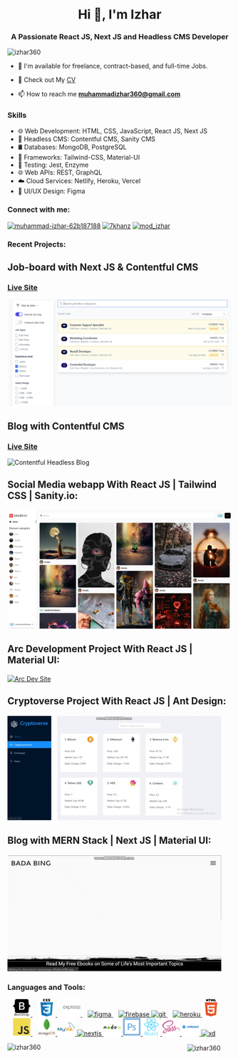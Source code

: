 <h1 align="center">Hi 👋, I'm Izhar</h1>
<h3 align="center">A Passionate React JS, Next JS and Headless CMS Developer</h3>

<p align="left"> <img src="https://komarev.com/ghpvc/?username=izhar360&label=Profile%20views&color=0e75b6&style=flat" alt="izhar360" /> </p>

- 👷 I'm available for freelance, contract-based, and full-time Jobs.

- 📃 Check out My [CV](izhar_resume2023.pdf)

- 📫 How to reach me **muhammadizhar360@gmail.com**


### Skills
- 🌐 Web Development: HTML, CSS, JavaScript, React JS, Next JS
- 📇 Headless CMS: Contentful CMS, Sanity CMS
- 🛢️ Databases: MongoDB, PostgreSQL
- 🚀 Frameworks: Tailwind-CSS, Material-UI
- 🧩 Testing: Jest, Enzyme
- 🌐 Web APIs: REST, GraphQL
- ☁️ Cloud Services: Netlify, Heroku, Vercel
- 🎨 UI/UX Design: Figma


<h3 align="left">Connect with me:</h3>
<p align="left">
<a href="https://linkedin.com/in/izhar360" target="blank"><img align="center" src="https://raw.githubusercontent.com/rahuldkjain/github-profile-readme-generator/master/src/images/icons/Social/linked-in-alt.svg" alt="muhammad-izhar-62b187188" height="20" width="30" /></a>
<a href="https://fb.com/7khanz" target="blank"><img align="center" src="https://raw.githubusercontent.com/rahuldkjain/github-profile-readme-generator/master/src/images/icons/Social/facebook.svg" alt="7khanz" height="20" width="30" /></a>
<a href="https://instagram.com/mod_izhar" target="blank"><img align="center" src="https://raw.githubusercontent.com/rahuldkjain/github-profile-readme-generator/master/src/images/icons/Social/instagram.svg" alt="mod_izhar" height="20" width="30" /></a>
</p>


<h3 align="left">Recent Projects:</h3>


## Job-board with Next JS & Contentful CMS

### [Live Site](https://job-board-contentful.vercel.app/)

![Job Board cover image](job-baord-contentful.png)

## <p align="left">Blog with Contentful CMS</p>

### [Live Site](https://blog-contentful-wjhg.vercel.app/)

![Contentful Headless Blog](https://github.com/izhar360/blog-contentful/assets/79567009/6bc15e36-02fa-4335-91cb-8da2b625ece6)


## <p align="left">Social Media webapp With React JS | Tailwind CSS | Sanity.io:</p>

[![BadaBing](sxsx.png)](https://mystifying-montalcini-350318.netlify.app/)


## <p align="left">Arc Development Project With React JS | Material UI:</p>

[![Arc Dev Site](https://media.giphy.com/media/D4DEOFLmdk0RDIC5zQ/giphy.gif)](https://arcsoftwaredevelopment.com/)


## <p align="left">Cryptoverse Project With React JS | Ant Design:</p>

[![Cryptoverse](crypto.gif)](https://cryptoverse-jsm.netlify.app/)


## <p align="left">Blog with MERN Stack | Next JS | Material UI:</p>

[![Blog with MERN stack](giphy.gif)](https://determined-visvesvaraya-4f6a96.netlify.app/)

<h3 align="left">Languages and Tools:</h3>
<p align="left"> <a href="https://getbootstrap.com" target="_blank" style='margin-left: 12px'> <img src="https://raw.githubusercontent.com/devicons/devicon/master/icons/bootstrap/bootstrap-plain-wordmark.svg" alt="bootstrap" width="40" height="40"/> </a> <a style='margin-left: 12px' href="https://www.w3schools.com/css/" target="_blank"> <img src="https://raw.githubusercontent.com/devicons/devicon/master/icons/css3/css3-original-wordmark.svg" alt="css3" width="40" height="40"/> </a> <a href="https://expressjs.com" style='margin-left: 12px' target="_blank"> <img src="https://raw.githubusercontent.com/devicons/devicon/master/icons/express/express-original-wordmark.svg" alt="express" width="40" height="40"/> </a> <a style='margin-left: 12px' href="https://www.figma.com/" target="_blank"> <img src="https://www.vectorlogo.zone/logos/figma/figma-icon.svg" alt="figma" width="40" height="40"/> </a> <a  style='margin-left: 12px' href="https://firebase.google.com/" target="_blank"> <img src="https://www.vectorlogo.zone/logos/firebase/firebase-icon.svg" alt="firebase" width="40" height="40"/> </a> <a href="https://git-scm.com/" target="_blank"> <img src="https://www.vectorlogo.zone/logos/git-scm/git-scm-icon.svg" alt="git" width="40" height="40"/> </a> <a style='margin-left: 12px' href="https://heroku.com" target="_blank"> <img src="https://www.vectorlogo.zone/logos/heroku/heroku-icon.svg" alt="heroku" width="40" height="40"/> </a> <a href="https://www.w3.org/html/" target="_blank"> <img src="https://raw.githubusercontent.com/devicons/devicon/master/icons/html5/html5-original-wordmark.svg" alt="html5" width="40" height="40"/> </a> <a style='margin-left: 12px' href="https://developer.mozilla.org/en-US/docs/Web/JavaScript" target="_blank"> <img src="https://raw.githubusercontent.com/devicons/devicon/master/icons/javascript/javascript-original.svg" alt="javascript" width="40" height="40"/> </a> <a style='margin-left: 12px' href="https://www.mongodb.com/" target="_blank"> <img src="https://raw.githubusercontent.com/devicons/devicon/master/icons/mongodb/mongodb-original-wordmark.svg" alt="mongodb" width="40" height="40"/> </a> <a href="https://www.mysql.com/" target="_blank"> <img src="https://raw.githubusercontent.com/devicons/devicon/master/icons/mysql/mysql-original-wordmark.svg" alt="mysql" width="40" height="40"/> </a> <a href="https://nextjs.org/" target="_blank"> <img src="https://cdn.worldvectorlogo.com/logos/nextjs-3.svg" alt="nextjs" width="40" height="40"/> </a> <a href="https://nodejs.org" target="_blank"> <img src="https://raw.githubusercontent.com/devicons/devicon/master/icons/nodejs/nodejs-original-wordmark.svg" alt="nodejs" width="40" height="40"/> </a> <a href="https://www.photoshop.com/en" target="_blank"> <img src="https://raw.githubusercontent.com/devicons/devicon/master/icons/photoshop/photoshop-line.svg" alt="photoshop" width="40" height="40"/> </a> <a href="https://reactjs.org/" target="_blank"> <img src="https://raw.githubusercontent.com/devicons/devicon/master/icons/react/react-original-wordmark.svg" alt="react" width="40" height="40"/> </a> <a href="https://sass-lang.com" target="_blank"> <img src="https://raw.githubusercontent.com/devicons/devicon/master/icons/sass/sass-original.svg" alt="sass" width="40" height="40"/> </a> <a href="https://webpack.js.org" target="_blank"> <img src="https://raw.githubusercontent.com/devicons/devicon/d00d0969292a6569d45b06d3f350f463a0107b0d/icons/webpack/webpack-original-wordmark.svg" alt="webpack" width="40" height="40"/> </a> <a href="https://www.adobe.com/products/xd.html" target="_blank"> <img src="https://cdn.worldvectorlogo.com/logos/adobe-xd.svg" alt="xd" width="40" height="40"/> </a> </p>


<p><img align="left" width="400" height="320" src="https://github-readme-stats.vercel.app/api/top-langs?username=izhar360&show_icons=true&locale=en&layout=compact" alt="izhar360" /></p>

<p>&nbsp;<img align="center" width="400" height="320" src="https://github-readme-stats.vercel.app/api?username=izhar360&show_icons=true&locale=en" alt="izhar360" /></p>
